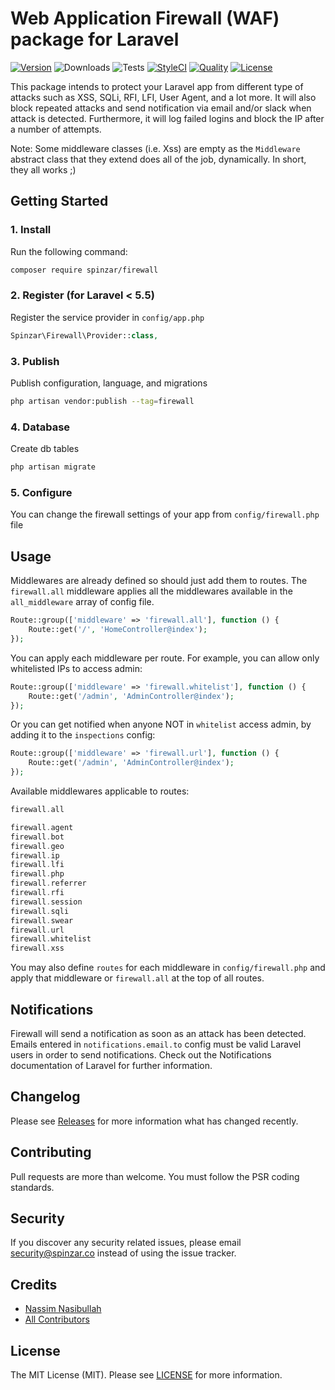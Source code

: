 # Web Application Firewall (WAF) package for Laravel

[![Version](https://img.shields.io/packagist/v/spinzar/firewall?label=release)](https://github.com/spinzar/firewall/releases)
![Downloads](https://img.shields.io/packagist/dt/spinzar/firewall)
![Tests](https://img.shields.io/github/workflow/status/spinzar/firewall/Tests?label=tests)
[![StyleCI](https://github.styleci.io/repos/309671219/shield?branch=main)](https://github.styleci.io/repos/309671219?branch=main)
[![Quality](https://img.shields.io/scrutinizer/quality/g/spinzar/firewall?label=quality)](https://scrutinizer-ci.com/g/spinzar/firewall)
[![License](https://img.shields.io/github/license/spinzar/firewall)](LICENSE.md)

This package intends to protect your Laravel app from different type of attacks such as XSS, SQLi, RFI, LFI, User Agent, and a lot more. It will also block repeated attacks and send notification via email and/or slack when attack is detected. Furthermore, it will log failed logins and block the IP after a number of attempts.

Note: Some middleware classes (i.e. Xss) are empty as the `Middleware` abstract class that they extend does all of the job, dynamically. In short, they all works ;)

## Getting Started

### 1. Install

Run the following command:

```bash
composer require spinzar/firewall
```

### 2. Register (for Laravel < 5.5)

Register the service provider in `config/app.php`

```php
Spinzar\Firewall\Provider::class,
```

### 3. Publish

Publish configuration, language, and migrations

```bash
php artisan vendor:publish --tag=firewall
```

### 4. Database

Create db tables

```bash
php artisan migrate
```

### 5. Configure

You can change the firewall settings of your app from `config/firewall.php` file

## Usage

Middlewares are already defined so should just add them to routes. The `firewall.all` middleware applies all the middlewares available in the `all_middleware` array of config file. 

```php
Route::group(['middleware' => 'firewall.all'], function () {
    Route::get('/', 'HomeController@index');
});
```

You can apply each middleware per route. For example, you can allow only whitelisted IPs to access admin:

```php
Route::group(['middleware' => 'firewall.whitelist'], function () {
    Route::get('/admin', 'AdminController@index');
});
```

Or you can get notified when anyone NOT in `whitelist` access admin, by adding it to the `inspections` config:

```php
Route::group(['middleware' => 'firewall.url'], function () {
    Route::get('/admin', 'AdminController@index');
});
```

Available middlewares applicable to routes:

```php
firewall.all

firewall.agent
firewall.bot
firewall.geo
firewall.ip
firewall.lfi
firewall.php
firewall.referrer
firewall.rfi
firewall.session
firewall.sqli
firewall.swear
firewall.url
firewall.whitelist
firewall.xss
```

You may also define `routes` for each middleware in `config/firewall.php` and apply that middleware or `firewall.all` at the top of all routes.

## Notifications

Firewall will send a notification as soon as an attack has been detected. Emails entered in `notifications.email.to` config must be valid Laravel users in order to send notifications. Check out the Notifications documentation of Laravel for further information.

## Changelog

Please see [Releases](../../releases) for more information what has changed recently.

## Contributing

Pull requests are more than welcome. You must follow the PSR coding standards.

## Security

If you discover any security related issues, please email security@spinzar.co instead of using the issue tracker.

## Credits

- [Nassim Nasibullah](https://github.com/spinzar)
- [All Contributors](../../contributors)

## License

The MIT License (MIT). Please see [LICENSE](LICENSE.md) for more information.
